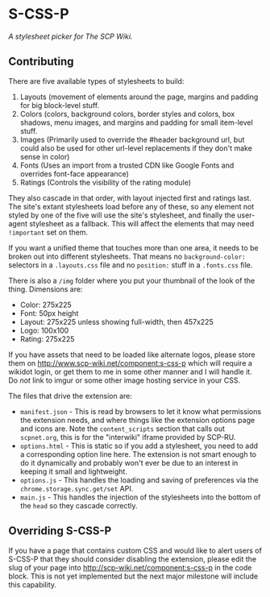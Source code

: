 # S-CSS-P
*A stylesheet picker for The SCP Wiki.*

## Contributing

There are five available types of stylesheets to build:

1. Layouts (movement of elements around the page, margins and padding for big block-level stuff.
2. Colors (colors, background colors, border styles and colors, box shadows, menu images, and margins and padding for small item-level stuff.
3. Images (Primarily used to override the #header background url, but could also be used for other url-level replacements if they don't make sense in color)
4. Fonts (Uses an import from a trusted CDN like Google Fonts and overrides font-face appearance)
5. Ratings (Controls the visibility of the rating module)

They also cascade in that order, with layout injected first and ratings last. The site's extant stylesheets load before any of these, so any element not styled by one of the five will use the site's stylesheet, and finally the user-agent stylesheet as a fallback. This will affect the elements that may need `!important` set on them.

If you want a unified theme that touches more than one area, it needs to be broken out into different stylesheets. That means no `background-color:` selectors in a `.layouts.css` file and no `position:` stuff in a `.fonts.css` file.

There is also a `/img` folder where you put your thumbnail of the look of the thing. Dimensions are:

* Color: 275x225
* Font: 50px height
* Layout: 275x225 unless showing full-width, then 457x225
* Logo: 100x100
* Rating: 275x225

If you have assets that need to be loaded like alternate logos, please store them on http://www.scp-wiki.net/component:s-css-p which will require a wikidot login, or get them to me in some other manner and I will handle it. Do *not* link to imgur or some other image hosting service in your CSS.

The files that drive the extension are:

* `manifest.json` - This is read by browsers to let it know what permissions the extension needs, and where things like the extension options page and icons are. Note the `content_scripts` section that calls out `scpnet.org`, this is for the "interwiki" iframe provided by SCP-RU.
* `options.html` - This is static so if you add a stylesheet, you need to add a corresponding option line here. The extension is not smart enough to do it dynamically and probably won't ever be due to an interest in keeping it small and lightweight.
* `options.js` - This handles the loading and saving of preferences via the `chrome.storage.sync.get/set` API.
* `main.js` - This handles the injection of the stylesheets into the bottom of the `head` so they cascade correctly.

## Overriding S-CSS-P

If you have a page that contains custom CSS and would like to alert users of S-CSS-P that they should consider disabling the extension, please edit the slug of your page into http://scp-wiki.net/component:s-css-p in the code block. This is not yet implemented but the next major milestone will include this capability.